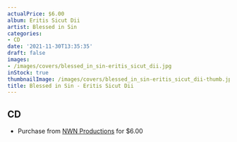 ```yaml
---
actualPrice: $6.00
album: Eritis Sicut Dii
artist: Blessed in Sin
categories:
- CD
date: '2021-11-30T13:35:35'
draft: false
images:
- /images/covers/blessed_in_sin-eritis_sicut_dii.jpg
inStock: true
thumbnailImage: /images/covers/blessed_in_sin-eritis_sicut_dii-thumb.jpg
title: Blessed in Sin - Eritis Sicut Dii
---
```


## CD
* Purchase from [NWN Productions](http://shop.nwnprod.com/index.php?route=product/product&path=93&product_id=2500&sort=pd.name&order=ASC) for $6.00
